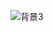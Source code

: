 ![背景3](https://github.com/Drelf2018/Drelf2018/assets/41439182/18c7f898-a625-4d6e-817a-83ec8061be4f)

